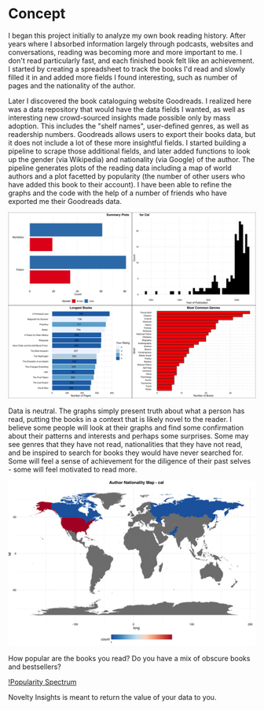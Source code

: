 # Concept
I began this project initially to analyze my own book reading history. After years where I absorbed information largely through podcasts, websites and conversations, reading was becoming more and more important to me. I don't read particularly fast, and each finished book felt like an achievement. I started by creating a spreadsheet to track the books I'd read and slowly filled it in and added more fields I found interesting, such as number of pages and the nationality of the author.

Later I discovered the book cataloguing website Goodreads. I realized here was a data repository that would have the data fields I wanted, as well as interesting new crowd-sourced insights made possible only by mass adoption. This includes the "shelf names", user-defined genres, as well as readership numbers. Goodreads allows users to export their books data, but it does not include a lot of these more insightful fields. I started building a pipeline to scrape those additional fields, and later added functions to look up the gender (via Wikipedia) and nationality (via Google) of the author. The pipeline generates plots of the reading data including a map of world authors and a plot facetted by popularity (the number of other users who have added this book to their account). I have been able to refine the graphs and the code with the help of a number of friends who have exported me their Goodreads data.

![Summary](goodreads/static/admin/img/Summary_plot.jpeg)

Data is neutral. The graphs simply present truth about what a person has read, putting the books in a context that is likely novel to the reader. I believe some people will look at their graphs and find some confirmation about their patterns and interests and perhaps some surprises. Some may see genres that they have not read, nationalities that they have not read, and be inspired to search for books they would have never searched for. Some will feel a sense of achievement for the diligence of their past selves - some will feel motivated to read more.

![Author Map](goodreads/Graphs/cal/nationality_map_cal.jpeg)

How popular are the books you read? Do you have a mix of obscure books and bestsellers?

[!Popularity Spectrum](goodreads/Graphs/cal/popularity_spectrum_cal.jpeg)

Novelty Insights is meant to return the value of your data to you.
